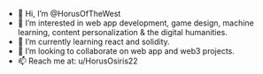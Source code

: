 - 👋 Hi, I’m @HorusOfTheWest
- 👀 I’m interested in web app development, game design, machine learning, content personalization & the digital humanities.
- 🌱 I’m currently learning react and solidity.
- 💞️ I’m looking to collaborate on web app and web3 projects.
- 📫 Reach me at: u/HorusOsiris22

<!---
HorusOfTheWest/HorusOfTheWest is a ✨ special ✨ repository because its `README.md` (this file) appears on your GitHub profile.
You can click the Preview link to take a look at your changes.
--->
